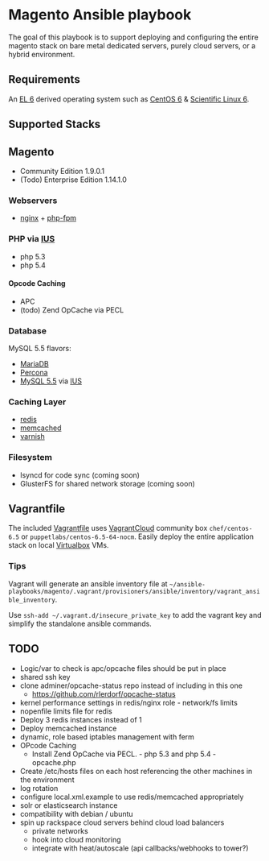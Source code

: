 # Magento Ansible playbook
The goal of this playbook is to support deploying and configuring the entire magento stack on bare metal dedicated servers, purely cloud servers, or a hybrid environment.

## Requirements
An [EL 6](http://en.wikipedia.org/wiki/Category:Enterprise_Linux_distributions) derived operating system such as [CentOS 6](http://www.centos.org/) & [Scientific Linux 6](https://www.scientificlinux.org/).

## Supported Stacks

## Magento
- Community Edition 1.9.0.1
- (Todo) Enterprise Edition 1.14.1.0

### Webservers 
- [nginx](http://wiki.nginx.org) + [php-fpm](http://php-fpm.org/)

### PHP via [IUS](https://iuscommunity.org/)
- php 5.3
- php 5.4

#### Opcode Caching
- APC
- (todo) Zend OpCache via PECL

### Database
MySQL 5.5 flavors:
- [MariaDB](https://mariadb.org/)
- [Percona](http://www.percona.com/)
- [MySQL 5.5](http://www.mysql.com/) via [IUS](https://iuscommunity.org/)

### Caching Layer
- [redis](http://redis.io/)
- [memcached](http://memcached.org/)
- [varnish](https://www.varnish-cache.org/)

### Filesystem
- lsyncd for code sync (coming soon)
- GlusterFS for shared network storage (coming soon)

## Vagrantfile
The included [Vagrantfile](https://docs.vagrantup.com/v2/vagrantfile/) uses [VagrantCloud](https://vagrantcloud.com/) community box `chef/centos-6.5` or `puppetlabs/centos-6.5-64-nocm`. Easily deploy the entire application stack on local [Virtualbox](https://www.virtualbox.org/) VMs.

### Tips
Vagrant will generate an ansible inventory file at `~/ansible-playbooks/magento/.vagrant/provisioners/ansible/inventory/vagrant_ansible_inventory`.

Use `ssh-add ~/.vagrant.d/insecure_private_key` to add the vagrant key and simplify the standalone ansible commands. 

## TODO
- Logic/var to check is apc/opcache files should be put in place
- shared ssh key 
- clone adminer/opcache-status repo instead of including in this one
  - https://github.com/rlerdorf/opcache-status
- kernel performance settings in redis/nginx role - network/fs limits 
- nopenfile limits file for redis
- Deploy 3 redis instances instead of 1
- Deploy memcached instance
- dynamic, role based iptables management with ferm
- OPcode Caching
  - Install Zend OpCache via PECL. - php 5.3 and php 5.4 - opcache.php
- Create /etc/hosts files on each host referencing the other machines in the environment
- log rotation
- configure local.xml.example to use redis/memcached appropriately
- solr or elasticsearch instance
- compatibility with debian / ubuntu
- spin up rackspace cloud servers behind cloud load balancers
  - private networks
  - hook into cloud monitoring
  - integrate with heat/autoscale (api callbacks/webhooks to tower?)
